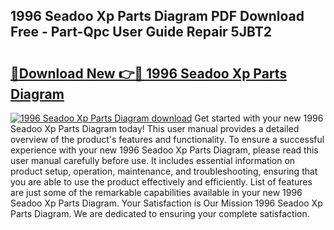 ## 1996 Seadoo Xp Parts Diagram PDF Download Free - Part-Qpc User Guide Repair 5JBT2

# <h2><a href="http://dfrn8lr.blite.top/?on=1996+Seadoo+Xp+Parts+Diagram">🔗Download New 👉🔴 1996 Seadoo Xp Parts Diagram</a></h2>

[![1996 Seadoo Xp Parts Diagram download](https://i.imgur.com/lujVjoI.png)](http://dfrn8lr.blite.top/?on=1996+Seadoo+Xp+Parts+Diagram)
Get started with your new 1996 Seadoo Xp Parts Diagram today! This user manual provides a detailed overview of the product's features and functionality. To ensure a successful experience with your new 1996 Seadoo Xp Parts Diagram, please read this user manual carefully before use. It includes essential information on product setup, operation, maintenance, and troubleshooting, ensuring that you are able to use the product effectively and efficiently. List of features are just some of the remarkable capabilities available in your new 1996 Seadoo Xp Parts Diagram. Your Satisfaction is Our Mission 1996 Seadoo Xp Parts Diagram. We are dedicated to ensuring your complete satisfaction.
